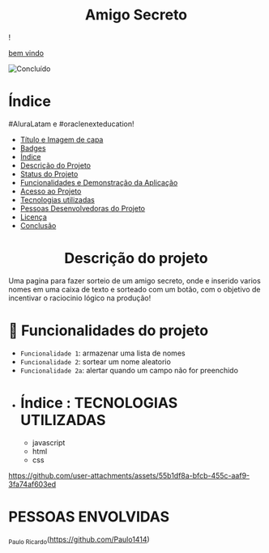 <h1 align="center"> Amigo Secreto </h1>

!<p>[bem vindo](https://github.com/user-attachments/assets/9d05a1f1-d097-4127-b3bb-0b01e594fc24)</p>
![Concluído](http://img.shields.io/static/v1?label=STATUS&message=%20CONCLUÍDO&color=GREEN&style=for-the-badge)
# Índice 

#AluraLatam e #oraclenexteducation!

* [Título e Imagem de capa](#Título-e-Imagem-de-capa)
* [Badges](#badges)
* [Índice](#índice)
* [Descrição do Projeto](#descrição-do-projeto)
* [Status do Projeto](#status-do-Projeto)
* [Funcionalidades e Demonstração da Aplicação](#funcionalidades-e-demonstração-da-aplicação)
* [Acesso ao Projeto](#acesso-ao-projeto)
* [Tecnologias utilizadas](#tecnologias-utilizadas)
* [Pessoas Desenvolvedoras do Projeto](#pessoas-desenvolvedoras)
* [Licença](#licença)
* [Conclusão](#conclusão)

<h1 align="center"> Descrição do projeto </h1>

Uma pagina para fazer sorteio de um amigo secreto, onde e inserido varios nomes em uma caixa de texto e sorteado com um botão, com o objetivo de incentivar o raciocinio lógico na produção!

# :hammer: Funcionalidades do projeto

- `Funcionalidade 1`: armazenar uma lista de nomes
- `Funcionalidade 2`: sortear um nome aleatorio
- `Funcionalidade 2a`: alertar quando um campo não for preenchido
- 
  # Índice : TECNOLOGIAS UTILIZADAS
  - javascript
  - html
  - css

  




https://github.com/user-attachments/assets/55b1df8a-bfcb-455c-aaf9-3fa74af603ed



# PESSOAS ENVOLVIDAS

<sub>Paulo Ricardo</sub>(https://github.com/Paulo1414) 

    
